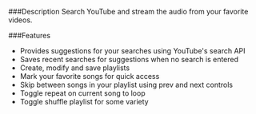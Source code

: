 ###Description
Search YouTube and stream the audio from your favorite videos.

###Features
* Provides suggestions for your searches using YouTube's search API
* Saves recent searches for suggestions when no search is entered
* Create, modify and save playlists
* Mark your favorite songs for quick access
* Skip between songs in your playlist using prev and next controls
* Toggle repeat on current song to loop
* Toggle shuffle playlist for some variety
